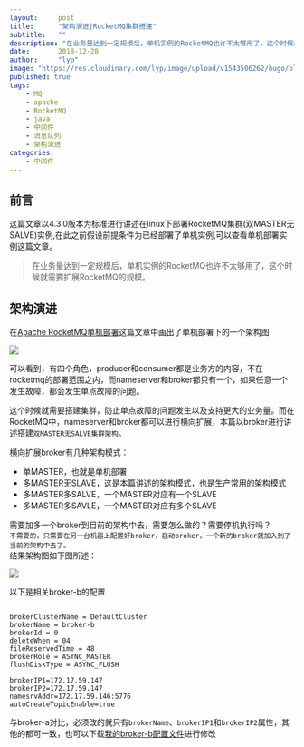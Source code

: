 ```yaml
---
layout:     post 
title:      "架构演进|RocketMQ集群搭建"
subtitle:   ""
description: "在业务量达到一定规模后，单机实例的RocketMQ也许不太够用了，这个时候就需要扩展RocketMQ的规模"
date:       2018-12-28
author:     "lyp"
image: "https://res.cloudinary.com/lyp/image/upload/v1543506262/hugo/blog.github.io/apache-rocketMQ-introduction/7046d2bf0d97278682129887309cc1a6.jpg"
published: true
tags:
    - MQ
    - apache 
    - RocketMQ
    - java
    - 中间件
    - 消息队列
    - 架构演进
categories: 
    - 中间件
---
```


## 前言
这篇文章以4.3.0版本为标准进行讲述在linux下部署RocketMQ集群(双MASTER无SALVE)实例,在此之前假设前提条件为已经部署了单机实例,可以查看单机部署实例这篇文章。

> 在业务量达到一定规模后，单机实例的RocketMQ也许不太够用了，这个时候就需要扩展RocketMQ的规模。

## 架构演进

在[Apache RocketMQ单机部署]()这篇文章中画出了单机部署下的一个架构图  

![](https://res.cloudinary.com/lyp/image/upload/v1545991449/hugo/blog.github.io/rocketmq/RocketMQ-Single-instance.png)

可以看到，有四个角色，producer和consumer都是业务方的内容，不在rocketmq的部署范围之内，而nameserver和broker都只有一个，如果任意一个发生故障，都会发生单点故障的问题。  

这个时候就需要搭建集群，防止单点故障的问题发生以及支持更大的业务量。而在RocketMQ中，nameserver和broker都可以进行横向扩展，本篇以broker进行讲述搭建``双MASTER无SALVE集群架构``。  
  
横向扩展broker有几种架构模式：  
  
- 单MASTER，也就是单机部署
- 多MASTER无SLAVE，这是本篇讲述的架构模式，也是生产常用的架构模式  
- 多MASTER多SALVE，一个MASTER对应有一个SLAVE  
- 多MASTER多SAVLE，一个MASTER对应有多个SLAVE
  
需要加多一个broker到目前的架构中去，需要怎么做的？需要停机执行吗？  
``不需要的，只需要在另一台机器上配置好broker，启动broker，一个新的broker就加入到了当前的架构中去了。  ``  
结果架构图如下图所述：    

![](https://res.cloudinary.com/lyp/image/upload/v1545993037/hugo/blog.github.io/rocketmq/RocketMQ-2broker-1namesrv.png)  

以下是相关broker-b的配置  
```  

brokerClusterName = DefaultCluster  
brokerName = broker-b  
brokerId = 0  
deleteWhen = 04  
fileReservedTime = 48  
brokerRole = ASYNC_MASTER  
flushDiskType = ASYNC_FLUSH  

brokerIP1=172.17.59.147  
brokerIP2=172.17.59.147  
namesrvAddr=172.17.59.146:5776  
autoCreateTopicEnable=true

```  


与broker-a对比，必须改的就只有``brokerName``、``brokerIP1``和``brokerIP2``属性，其他的都可一致，也可以下载[我的broker-b配置文件](https://res.cloudinary.com/lyp/raw/upload/v1545992964/hugo/blog.github.io/rocketmq/broker-b.properties)进行修改




